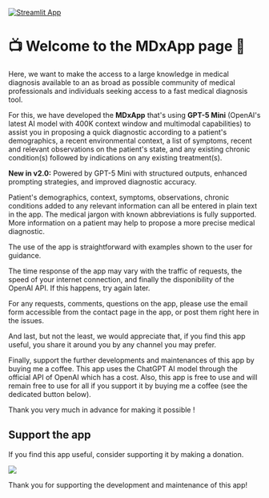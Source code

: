 [![Streamlit App](https://static.streamlit.io/badges/streamlit_badge_black_white.svg)](https://medicaldiagnosticassistant.streamlit.app)

# :tv: Welcome to the MDxApp page :hospital:

Here, we want to make the access to a large knowledge in 
medical diagnosis available to an as broad as possible community of 
medical professionals and individuals seeking access to a fast medical diagnosis tool.  

For this, we have developed the **MDxApp** that's using **GPT-5 Mini** 
(OpenAI's latest AI model with 400K context window and multimodal capabilities) to assist you in proposing 
a quick diagnostic according to a patient's demographics, a recent environmental context, 
a list of symptoms, recent and relevant observations on the patient's state, and any existing 
chronic condition(s) followed by indications on any existing treatment(s).

**New in v2.0:** Powered by GPT-5 Mini with structured outputs, enhanced prompting strategies, and improved diagnostic accuracy. 

Patient's demographics, context, symptoms, observations, chronic conditions added to any relevant information 
can all be entered in plain text in the app. The medical jargon with known abbreviations is fully supported. 
More information on a patient may help to propose a more precise medical diagnostic. 

The use of the app is straightforward with examples shown to the user for guidance. 

The time response of the app may vary with the traffic of requests, the speed of your internet connection, and 
finally the disponibility of the OpenAI API. If this happens, try again later. 

For any requests, comments, questions on the app, please use the email form accessible from the contact page in the 
app, or post them right here in the issues. 

And last, but not the least, we would appreciate that, if you find this app useful, you share it around you by any 
channel you may prefer. 

Finally, support the further developments and maintenances of this app by buying me a coffee. This app uses 
the ChatGPT AI model through the official API of OpenAI which has a cost. Also, this app is free to use and will remain 
free to use for all if you support it by buying me a coffee (see the dedicated button below). 

Thank you very much in advance for making it possible !

## Support the app

If you find this app useful, consider supporting it by making a donation.

<a href="https://www.buymeacoffee.com/geonosislaX"><img src="https://img.buymeacoffee.com/button-api/?text=Buy me a coffee&emoji=&slug=geonosislaX&button_colour=FFDD00&font_colour=000000&font_family=Cookie&outline_colour=000000&coffee_colour=ffffff" /></a>

Thank you for supporting the development and maintenance of this app!
